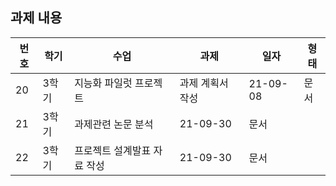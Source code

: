  ## 과제 내용
   
번호 | 학기	| 수업	|	과제|	일자|	형태
-- | ------ | ------- | ------- | -------- | -------
20 | 3학기 | 지능화 파일럿 프로젝트 | 과제 계획서 작성	| 21-09-08	| 문서
21 | 3학기 | 과제관련 논문 분석	| 21-09-30	| 문서
22 | 3학기 | 프로젝트 설계발표 자료 작성	| 21-09-30	| 문서
